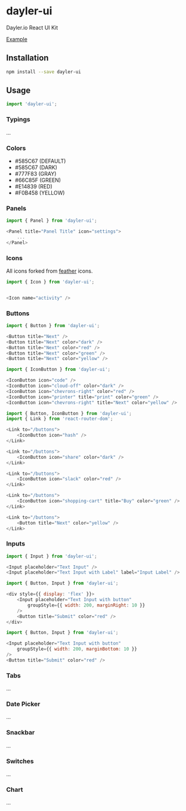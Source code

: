 # dayler-ui
Dayler.io React UI Kit

[Example](https://ui.dayler.io/)

## Installation
```bash
npm install --save dayler-ui
```

## Usage
```javascript
import 'dayler-ui';
```

### Typings
...

### Colors
* #585C67 (DEFAULT)
* #585C67 (DARK)
* #777F83 (GRAY)
* #66C85F (GREEN)
* #E14839 (RED)
* #F0B458 (YELLOW)

### Panels
```javascript
import { Panel } from 'dayler-ui';

<Panel title="Panel Title" icon="settings">
    ...
</Panel>
```

### Icons
All icons forked from [feather](https://feathericons.com) icons.

```javascript
import { Icon } from 'dayler-ui';


<Icon name="activity" />
```

### Buttons
```javascript
import { Button } from 'dayler-ui';

<Button title="Next" />
<Button title="Next" color="dark" />
<Button title="Next" color="red" />
<Button title="Next" color="green" />
<Button title="Next" color="yellow" />
```

```javascript
import { IconButton } from 'dayler-ui';

<IconButton icon="code" />
<IconButton icon="cloud-off" color="dark" />
<IconButton icon="chevrons-right" color="red" />
<IconButton icon="printer" title="print" color="green" />
<IconButton icon="chevrons-right" title="Next" color="yellow" />
```

```javascript
import { Button, IconButton } from 'dayler-ui';
import { Link } from 'react-router-dom';

<Link to="/buttons">
    <IconButton icon="hash" />
</Link>

<Link to="/buttons">
    <IconButton icon="share" color="dark" />
</Link>

<Link to="/buttons">
    <IconButton icon="slack" color="red" />
</Link>

<Link to="/buttons">
    <IconButton icon="shopping-cart" title="Buy" color="green" />
</Link>

<Link to="/buttons">
    <Button title="Next" color="yellow" />
</Link>
```

### Inputs
```javascript
import { Input } from 'dayler-ui';

<Input placeholder="Text Input" />
<Input placeholder="Text Input with Label" label="Input Label" />
```

```javascript
import { Button, Input } from 'dayler-ui';

<div style={{ display: 'flex' }}>
    <Input placeholder="Text Input with button"
        groupStyle={{ width: 200, marginRight: 10 }}
    />
    <Button title="Submit" color="red" />
</div>
```

```javascript
import { Button, Input } from 'dayler-ui';

<Input placeholder="Text Input with button"
    groupStyle={{ width: 200, marginBottom: 10 }}
/>
<Button title="Submit" color="red" />
```
### Tabs
...

### Date Picker
...

### Snackbar
...

### Switches
...

### Chart
...
